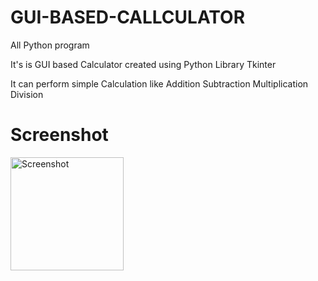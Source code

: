 # GUI-BASED-CALLCULATOR
All Python program

It's is GUI based Calculator created using Python Library Tkinter

It can perform simple Calculation 
like
Addition 
Subtraction
Multiplication
Division


<h1> Screenshot</h1>

<img width="181" alt="Screenshot " src="https://user-images.githubusercontent.com/96491878/226649672-d2a9ff0a-3601-47d1-9d4a-b8e192c539fb.png">
